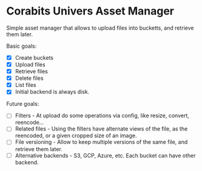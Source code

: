 # Corabits Univers Asset Manager

Simple asset manager that allows to upload files into bucketts, and retrieve them later.

Basic goals:

- [x] Create buckets
- [x] Upload files
- [x] Retrieve files
- [x] Delete files
- [x] List files
- [x] Initial backend is always disk.

Future goals:

- [ ] Filters - At upload do some operations via config, like resize, convert, reencode...
- [ ] Related files - Using the filters have alternate views of the file, as the reencoded, or a given cropped size of an image.
- [ ] File versioning - Allow to keep multiple versions of the same file, and retrieve them later.
- [ ] Alternative backends - S3, GCP, Azure, etc. Each bucket can have other backend.

